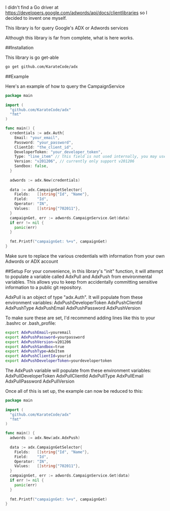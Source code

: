 I didn't find a Go driver at https://developers.google.com/adwords/api/docs/clientlibraries so I decided to invent one myself.

This library is for query Google's ADX or Adwords services

Although this library is far from complete, what is here works.

##Installation

This library is go get-able

```sh
go get github.com/KarateCode/adx
```

##Example

Here's an example of how to query the CampaignService

```go  
package main
  
import (
  "github.com/KarateCode/adx"
  "fmt"
)

func main() {
  credentials := adx.Auth{
    Email: "your_email",
    Password: "your_password",
    ClientId: "the_client_id",
    DeveloperToken: "your_developer_token",
    Type: "line_item" // this field is not used internally, you may use it to attach any arbitrary data for your own purposes
    Version: "v201206", // currently only support v201206
    Sandbox: false,
  }
  
  adwords := adx.New(credentials)
  
  data := adx.CampaignGetSelector{
    Fields:   []string{"Id", "Name"}, 
    Field:    "Id", 
    Operator: "IN", 
    Values:   []string{"702011"},
  }
  campaignGet, err := adwords.CampaignService.Get(data)
  if err != nil {
    panic(err)
  }
  
  fmt.Printf("campaignGet: %+v", campaignGet)
}
```

Make sure to replace the various credentials with information from your own Adwords or ADX account


##Setup
For your convenience, in this library's "init" function, it will attempt to populate a variable called AdxPull and AdxPush from environmental variables.  This allows you to keep from accidentally committing sensitive information to a public git repository.

AdxPull is an object of type "adx.Auth".  It will populate from these environment variables:
AdxPushDeveloperToken
AdxPushClientId
AdxPushType
AdxPushEmail
AdxPushPassword
AdxPushVersion

To make sure these are set, I'd recommend adding lines like this to your .bashrc or .bash_profile:
  
```sh
export AdxPushEmail=youremail
export AdxPushPassword=yourpassword
export AdxPushVersion=v201206
export AdxPushSandbox=true
export AdxPushType=AdxItem
export AdxPushClientId=yourid
export AdxPushDeveloperToken=yourdevelopertoken
```

The AdxPush variable will populate from these environment variables:
AdxPullDeveloperToken
AdxPullClientId
AdxPullType
AdxPullEmail
AdxPullPassword
AdxPullVersion

Once all of this is set up, the example can now be reduced to this:
```go  
package main
  
import (
  "github.com/KarateCode/adx"
  "fmt"
)

func main() {
  adwords := adx.New(adx.AdxPush)
  
  data := adx.CampaignGetSelector{
    Fields:   []string{"Id", "Name"}, 
    Field:    "Id", 
    Operator: "IN", 
    Values:   []string{"702011"},
  }
  campaignGet, err := adwords.CampaignService.Get(data)
  if err != nil {
    panic(err)
  }
  
  fmt.Printf("campaignGet: %+v", campaignGet)
}
```
